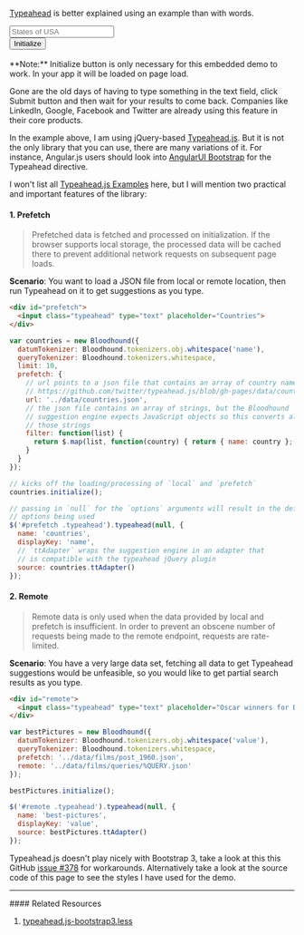 <script src="http://twitter.github.io/typeahead.js/releases/latest/typeahead.bundle.min.js"></script>
<style>
  .twitter-typeahead {
      width: 100%;
      position: relative;
  }
  .twitter-typeahead .tt-input,
  .twitter-typeahead .tt-hint {
      margin-bottom: 0;
      width:100%;
      height: 34px;
      position: absolute;
      top:0;
      left:0;
  }
  .twitter-typeahead .tt-hint {
      color:#a1a1a1;
      z-index: 1;
      padding: 6px 12px;
      border:1px solid transparent;
  }
  .twitter-typeahead .tt-input {
      z-index: 2;
      border-radius: 4px!important;
      /* add these 2 statements if you have an appended input group */
      border-top-right-radius: 0!important;
      border-bottom-right-radius: 0!important;
      /* add these 2 statements if you have an prepended input group */
     /*  border-top-left-radius: 0!important;
      border-bottom-left-radius: 0!important; */
  }

  .tt-dropdown-menu {
      min-width: 160px;
      margin-top: 2px;
      padding: 5px 0;
      background-color: #fff;
      border: 1px solid #ccc;
      border: 1px solid rgba(0,0,0,.2);
      *border-right-width: 2px;
      *border-bottom-width: 2px;
      -webkit-border-radius: 6px;
      -moz-border-radius: 6px;
      border-radius: 6px;
      -webkit-box-shadow: 0 5px 10px rgba(0,0,0,.2);
      -moz-box-shadow: 0 5px 10px rgba(0,0,0,.2);
      box-shadow: 0 5px 10px rgba(0,0,0,.2);
      -webkit-background-clip: padding-box;
      -moz-background-clip: padding;
      background-clip: padding-box;
  }

  .tt-suggestion {
      display: block;
      padding: 3px 20px;
  }

  .tt-suggestion.tt-is-under-cursor {
      color: #fff;
      background-color: #0081c2;
      background-image: -moz-linear-gradient(top, #0088cc, #0077b3);
      background-image: -webkit-gradient(linear, 0 0, 0 100%, from(#0088cc), to(#0077b3));
      background-image: -webkit-linear-gradient(top, #0088cc, #0077b3);
      background-image: -o-linear-gradient(top, #0088cc, #0077b3);
      background-image: linear-gradient(to bottom, #0088cc, #0077b3);
      background-repeat: repeat-x;
      filter: progid:DXImageTransform.Microsoft.gradient(startColorstr='#ff0088cc', endColorstr='#ff0077b3', GradientType=0)
  }

  .tt-suggestion.tt-is-under-cursor a {
      color: #fff;
  }

  .tt-suggestion p {
      margin: 0;
  }
</style>
<script>
  $('#initialize').click(function() {
    var substringMatcher = function(strs) {
      return function findMatches(q, cb) {
        var matches, substringRegex;

        // an array that will be populated with substring matches
        matches = [];

        // regex used to determine if a string contains the substring `q`
        substrRegex = new RegExp(q, 'i');

        // iterate through the pool of strings and for any string that
        // contains the substring `q`, add it to the `matches` array
        $.each(strs, function(i, str) {
          if (substrRegex.test(str)) {
            // the typeahead jQuery plugin expects suggestions to a
            // JavaScript object, refer to typeahead docs for more info
            matches.push({ value: str });
          }
        });

        cb(matches);
      };
    };

    var states = ['Alabama', 'Alaska', 'Arizona', 'Arkansas', 'California',
      'Colorado', 'Connecticut', 'Delaware', 'Florida', 'Georgia', 'Hawaii',
      'Idaho', 'Illinois', 'Indiana', 'Iowa', 'Kansas', 'Kentucky', 'Louisiana',
      'Maine', 'Maryland', 'Massachusetts', 'Michigan', 'Minnesota',
      'Mississippi', 'Missouri', 'Montana', 'Nebraska', 'Nevada', 'New Hampshire',
      'New Jersey', 'New Mexico', 'New York', 'North Carolina', 'North Dakota',
      'Ohio', 'Oklahoma', 'Oregon', 'Pennsylvania', 'Rhode Island',
      'South Carolina', 'South Dakota', 'Tennessee', 'Texas', 'Utah', 'Vermont',
      'Virginia', 'Washington', 'West Virginia', 'Wisconsin', 'Wyoming'
    ];

    $(this).text('Initialized!');
    $(this).prop('disabled', true);

    $('.typeahead').typeahead({
      hint: true,
      highlight: true,
      minLength: 1
    },
    {
      name: 'states',
      displayKey: 'value',
      source: substringMatcher(states)
    });
  });
</script>

[Typeahead](http://twitter.github.io/typeahead.js/) is better explained using an example than with words.
<div class="row">
  <div class="col-xs-5">
    <input type="text" class="typeahead form-control" placeholder="States of USA">
    <div class="help-block"></div>
    <button id="initialize" class="btn btn-block btn-success" type="button"><i class="fa fa-code"></i> Initialize</button>
  </div>
</div>
<br>
**Note:** Initialize button is only necessary for this embedded demo to work.
In your app it will be loaded on page load.
<br>

Gone are the old days of having to type something in the text field, click Submit
button and then wait for your results to come back. Companies like LinkedIn,
Google, Facebook and Twitter are already using this feature in their core
products.

In the example above, I am using jQuery-based [Typeahead.js](http://twitter.github.io/typeahead.js/).
But it is not the only library that you can use, there are many variations of it.
For instance, Angular.js users should look into [AngularUI Bootstrap](http://angular-ui.github.io/bootstrap/#/typeahead)
for the Typeahead directive.

I won't list all [Typeahead.js Examples](http://twitter.github.io/typeahead.js/examples/)
here, but I will mention two practical and important features of the library:

#### 1. Prefetch
> Prefetched data is fetched and processed on initialization. If the browser supports local storage, the processed data will be cached there to prevent additional network requests on subsequent page loads.

**Scenario**: You want to load a JSON file from local or remote location, then
run Typeahead on it to get suggestions as you type.

```html
<div id="prefetch">
  <input class="typeahead" type="text" placeholder="Countries">
</div>
```

```javascript
var countries = new Bloodhound({
  datumTokenizer: Bloodhound.tokenizers.obj.whitespace('name'),
  queryTokenizer: Bloodhound.tokenizers.whitespace,
  limit: 10,
  prefetch: {
    // url points to a json file that contains an array of country names, see
    // https://github.com/twitter/typeahead.js/blob/gh-pages/data/countries.json
    url: '../data/countries.json',
    // the json file contains an array of strings, but the Bloodhound
    // suggestion engine expects JavaScript objects so this converts all of
    // those strings
    filter: function(list) {
      return $.map(list, function(country) { return { name: country }; });
    }
  }
});

// kicks off the loading/processing of `local` and `prefetch`
countries.initialize();

// passing in `null` for the `options` arguments will result in the default
// options being used
$('#prefetch .typeahead').typeahead(null, {
  name: 'countries',
  displayKey: 'name',
  // `ttAdapter` wraps the suggestion engine in an adapter that
  // is compatible with the typeahead jQuery plugin
  source: countries.ttAdapter()
});
```

#### 2. Remote
> Remote data is only used when the data provided by local and prefetch is insufficient. In order to prevent an obscene number of requests being made to the remote endpoint, requests are rate-limited.

**Scenario**: You have a very large data set, fetching all data to get
Typeahead suggestions would be unfeasible, so you would like to get partial
search results as you type.

```html
<div id="remote">
  <input class="typeahead" type="text" placeholder="Oscar winners for Best Picture">
</div>
```

```javascript
var bestPictures = new Bloodhound({
  datumTokenizer: Bloodhound.tokenizers.obj.whitespace('value'),
  queryTokenizer: Bloodhound.tokenizers.whitespace,
  prefetch: '../data/films/post_1960.json',
  remote: '../data/films/queries/%QUERY.json'
});

bestPictures.initialize();

$('#remote .typeahead').typeahead(null, {
  name: 'best-pictures',
  displayKey: 'value',
  source: bestPictures.ttAdapter()
});
```

<div class="alert alert-info">
  Typeahead.js doesn't play nicely with Bootstrap 3, take a look at this this GitHub <a href="https://github.com/twitter/typeahead.js/issues/378">issue #378</a>
  for workarounds. Alternatively take a look at the source code of this
  page to see the styles I have used for the demo.
</div>

<hr>
#### <i class="fa fa-lightbulb-o text-danger"></i> Related Resources

1. [typeahead.js-bootstrap3.less](https://github.com/hyspace/typeahead.js-bootstrap3.less)